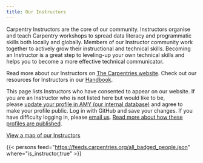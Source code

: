 ```yaml
---
title: Our Instructors
---
```


Carpentry Instructors are the core of our community. Instructors organise and teach Carpentry workshops to spread data literacy and programmatic skills both locally and globally. Members of our Instructor community work together to actively grow their instructional and technical skills. Becoming an Instructor is a great step to leveling-up your own technical skills and helps you to become a more effective technical communicator.

Read more about our Instructors on [The Carpentries website](https://carpentries.org/community/#instructors). Check out our resources for Instructors in our [Handbook](https://docs.carpentries.org/topic_folders/for_instructors/index.html).

This page lists Instructors who have consented to appear on our website. If you are an Instructor who is not listed here but would like to be, please [update your profile in AMY (our internal database)](https://amy.carpentries.org/) and agree to make your profile public. Log in with GitHub and save your changes. If you have difficulty logging in, please [email us](mailto:team@carpentries.org). [Read more about how these profiles are published](https://carpentries.org/community-member-profile-faq/).

[View a map of our Instructors](https://carpentries.org/instructors-map/)

{{< persons feed="https://feeds.carpentries.org/all_badged_people.json" where="is_instructor,true" >}}